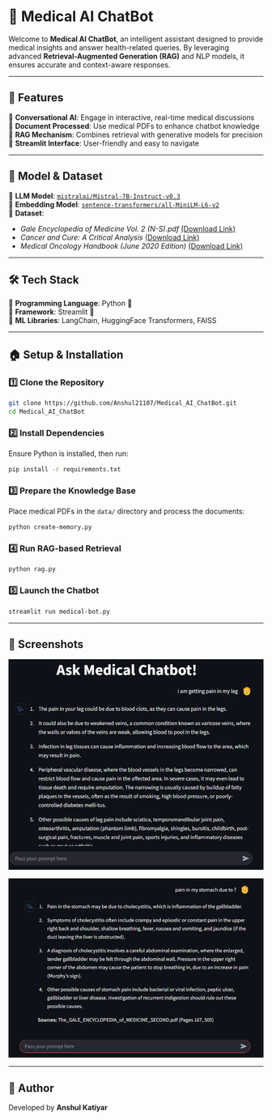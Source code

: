 # 🏥 Medical AI ChatBot

Welcome to **Medical AI ChatBot**, an intelligent assistant designed to provide medical insights and answer health-related queries. By leveraging advanced **Retrieval-Augmented Generation (RAG)** and NLP models, it ensures accurate and context-aware responses.

---

## 🚀 Features

🔹 **Conversational AI**: Engage in interactive, real-time medical discussions  
🔹 **Document Processed**: Use medical PDFs to enhance chatbot knowledge  
🔹 **RAG Mechanism**: Combines retrieval with generative models for precision  
🔹 **Streamlit Interface**: User-friendly and easy to navigate  

---

## 🧠 Model & Dataset

🔹 **LLM Model**: [`mistralai/Mistral-7B-Instruct-v0.3`](https://huggingface.co/mistralai/Mistral-7B-Instruct-v0.3)  
🔹 **Embedding Model**: [`sentence-transformers/all-MiniLM-L6-v2`](https://huggingface.co/sentence-transformers/all-MiniLM-L6-v2)  
🔹 **Dataset**:  
   - *Gale Encyclopedia of Medicine Vol. 2 (N-S).pdf* [(Download Link)](https://github.com/Anshul21107/Medical_AI_ChatBot/blob/main/Data/The_GALE_ENCYCLOPEDIA_of_MEDICINE_SECOND.pdf)  
   - *Cancer and Cure: A Critical Analysis* [(Download Link)](https://github.com/Anshul21107/Medical_AI_ChatBot/blob/main/Data/cancer_and_cure__a_critical_analysis.27.pdf)  
   - *Medical Oncology Handbook (June 2020 Edition)* [(Download Link)](https://github.com/Anshul21107/Medical_AI_ChatBot/blob/main/Data/medical_oncology_handbook_june_2020_edition.pdf)  

---

## 🛠️ Tech Stack

🔹 **Programming Language**: Python 🐍  
🔹 **Framework**: Streamlit 🎨  
🔹 **ML Libraries**: LangChain, HuggingFace Transformers, FAISS  

---

## 🏠 Setup & Installation

### 1️⃣ Clone the Repository
```bash
git clone https://github.com/Anshul21107/Medical_AI_ChatBot.git
cd Medical_AI_ChatBot
```

### 2️⃣ Install Dependencies
Ensure Python is installed, then run:
```bash
pip install -r requirements.txt
```

### 3️⃣ Prepare the Knowledge Base
Place medical PDFs in the `data/` directory and process the documents:
```bash
python create-memory.py
```

### 4️⃣ Run RAG-based Retrieval
```bash
python rag.py
```

### 5️⃣ Launch the Chatbot
```bash
streamlit run medical-bot.py
```
---

## 📸 Screenshots

<p align="center">
  <img src="https://github.com/Anshul21107/Medical_AI_ChatBot/blob/main/Screenshot/Screenshot%202025-03-24%20115610.png" width="600">
</p>

<p align="center">
  <img src="https://github.com/Anshul21107/Medical_AI_ChatBot/blob/main/Screenshot/Screenshot%202025-03-24%20115953.png" width="600">
</p>


---
## 👤 Author

Developed by **Anshul Katiyar** 
